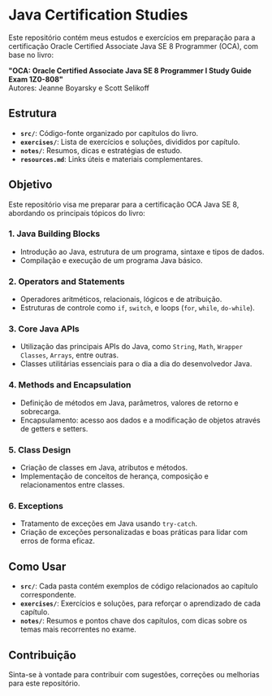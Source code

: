 # Java Certification Studies

Este repositório contém meus estudos e exercícios em preparação para a certificação Oracle Certified Associate Java SE 8 Programmer (OCA), com base no livro:

**"OCA: Oracle Certified Associate Java SE 8 Programmer I Study Guide Exam 1Z0-808"**  
Autores: Jeanne Boyarsky e Scott Selikoff

## Estrutura
- **`src/`**: Código-fonte organizado por capítulos do livro.
- **`exercises/`**: Lista de exercícios e soluções, divididos por capítulo.
- **`notes/`**: Resumos, dicas e estratégias de estudo.
- **`resources.md`**: Links úteis e materiais complementares.

## Objetivo
Este repositório visa me preparar para a certificação OCA Java SE 8, abordando os principais tópicos do livro:

### 1. **Java Building Blocks**
   - Introdução ao Java, estrutura de um programa, sintaxe e tipos de dados.
   - Compilação e execução de um programa Java básico.

### 2. **Operators and Statements**
   - Operadores aritméticos, relacionais, lógicos e de atribuição.
   - Estruturas de controle como `if`, `switch`, e loops (`for`, `while`, `do-while`).

### 3. **Core Java APIs**
   - Utilização das principais APIs do Java, como `String`, `Math`, `Wrapper Classes`, `Arrays`, entre outras.
   - Classes utilitárias essenciais para o dia a dia do desenvolvedor Java.

### 4. **Methods and Encapsulation**
   - Definição de métodos em Java, parâmetros, valores de retorno e sobrecarga.
   - Encapsulamento: acesso aos dados e a modificação de objetos através de getters e setters.

### 5. **Class Design**
   - Criação de classes em Java, atributos e métodos.
   - Implementação de conceitos de herança, composição e relacionamentos entre classes.

### 6. **Exceptions**
   - Tratamento de exceções em Java usando `try-catch`.
   - Criação de exceções personalizadas e boas práticas para lidar com erros de forma eficaz.

## Como Usar
- **`src/`**: Cada pasta contém exemplos de código relacionados ao capítulo correspondente.
- **`exercises/`**: Exercícios e soluções, para reforçar o aprendizado de cada capítulo.
- **`notes/`**: Resumos e pontos chave dos capítulos, com dicas sobre os temas mais recorrentes no exame.

## Contribuição
Sinta-se à vontade para contribuir com sugestões, correções ou melhorias para este repositório.
